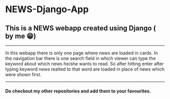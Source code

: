 # NEWS-Django-App
<h2>This is a NEWS webapp created using Django ( by me 	&#128513;)</h2>
<hr>
<p>In this webapp there is only one page where news are loaded in cards. In the navigation bar there is one search field in which viewer can type the keyword about which news he/she wants to read.
So after hitting enter after typing keyword news realted to that word are  loaded in place of news which were shown first.</p>
<hr>
<h4>Do checkout my other repositories and add them to your favourites.</h4>
